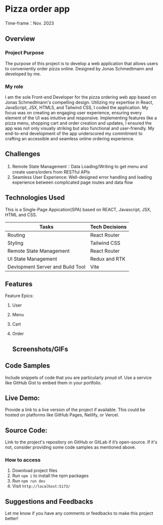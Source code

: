 # Pizza order app

Time-frame：Nov. 2023

## Overview

### Project Purpose

The purpose of this project is to develop a web application that allows users to conveniently order pizza online. Designed by Jonas Schmedtmann and developed by me.

### My role

I am the sole Front-end Developer for the pizza ordering web app based on Jonas Schmedtmann's compelling design. Utilizing my expertise in React, JavaScript, JSX, HTML5, and Tailwind CSS, I coded the application. My focus was on creating an engaging user experience, ensuring every element of the UI was intuitive and responsive. Implementing features like a pizza menu, shopping cart and order creation and updates, I ensured the app was not only visually striking but also functional and user-friendly. My end-to-end development of the app underscored my commitment to crafting an accessible and seamless online ordering experience.

## Challenges

1. Remote State Management：Data Loading/Writing to get menu and create users/orders from RESTful APIs
2. Seamless User Experience: Well-designed error handling and loading experience between complicated page routes and data flow

## Technologies Used

This is a Single-Page Appication(SPA) based on REACT, Javascript, JSX, HTML and CSS.

| Tasks                            | Tech Decisions |
| -------------------------------- | -------------- |
| Routing                          | React Router   |
| Styling                          | Tailwind CSS   |
| Remote State Management          | React Router   |
| UI State Management              | Redux and RTK  |
| Devlopment Server and Build Tool | Vite           |

## Features

Feature Epics:

1. User
2. Menu
3. Cart
4. Order

   ## Screenshots/GIFs

## Code Samples

Include snippets of code that you are particularly proud of. Use a service like GitHub Gist to embed them in your portfolio.

## Live Demo:

Provide a link to a live version of the project if available. This could be hosted on platforms like GitHub Pages, Netlify, or Vercel.

## Source Code:

Link to the project's repository on GitHub or GitLab if it’s open-source. If it's not, consider providing some code samples as mentioned above.

### How to access

1. Download project files
2. Run `npm i` to install the npm packages
3. Run `npm run dev`
4. Visit `http://localhost:5173/`

## Suggestions and Feedbacks

Let me know if you have any comments or feedbacks to make this project better!
